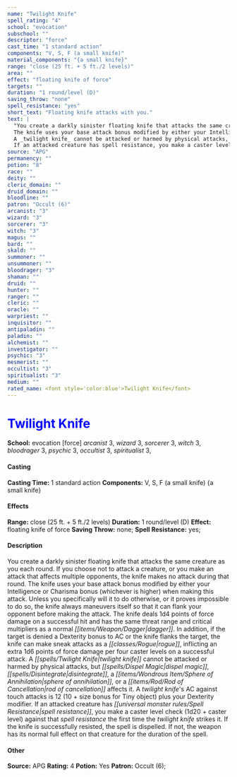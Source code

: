 ```yaml
---
name: "Twilight Knife"
spell_rating: "4"
school: "evocation"
subschool: ""
descriptor: "force"
cast_time: "1 standard action"
components: "V, S, F (a small knife)"
material_components: "{a small knife}"
range: "close (25 ft. + 5 ft./2 levels)"
area: ""
effect: "floating knife of force"
targets: ""
duration: "1 round/level (D)"
saving_throw: "none"
spell_resistance: "yes"
short_text: "Floating knife attacks with you."
text: |
  "You create a darkly sinister floating knife that attacks the same creature as you each round. If you choose not to attack a creature, or you make an attack that affects multiple opponents, the knife makes no attack during that round.
  The knife uses your base attack bonus modified by either your Intelligence or Charisma bonus (whichever is higher) when making this attack. Unless you specifically will it to do otherwise, or it proves impossible to do so, the knife always maneuvers itself so that it can flank your opponent before making the attack. The knife deals 1d4 points of force damage on a successful hit and has the same threat range and critical multipliers as a normal dagger. In addition, if the target is denied a Dexterity bonus to AC or the knife flanks the target, the knife can make sneak attacks as a rogue, inflicting an extra 1d6 points of force damage per four caster levels on a successful attack.
  A _twilight knife_ cannot be attacked or harmed by physical attacks, but _dispel magic_, _disintegrate_, _a sphere of annihilation_, or a _rod of cancellation_ affects it. A _twilight knife_'s AC against touch attacks is 12 (10 + size bonus for Tiny object) plus your Dexterity modifier.
  If an attacked creature has spell resistance, you make a caster level check (1d20 + caster level) against that spell resistance the first time the _twilight knife_ strikes it. If the knife is successfully resisted, the spell is dispelled. If not, the weapon has its normal full effect on that creature for the duration of the spell."
source: "APG"
permanency: ""
potion: "8"
race: ""
deity: ""
cleric_domain: ""
druid_domain: ""
bloodline: ""
patron: "Occult (6)"
arcanist: "3"
wizard: "3"
sorcerer: "3"
witch: "3"
magus: ""
bard: ""
skald: ""
summoner: ""
unsummoner: ""
bloodrager: "3"
shaman: ""
druid: ""
hunter: ""
ranger: ""
cleric: ""
oracle: ""
warpriest: ""
inquisitor: ""
antipaladin: ""
paladin: ""
alchemist: ""
investigator: ""
psychic: "3"
mesmerist: ""
occultist: "3"
spiritualist: "3"
medium: ""
rated_name: <font style='color:blue'>Twilight Knife</font>
---
```


# <font style='color:blue'>Twilight Knife</font> 
**School:** evocation [force] 
_arcanist_ 3, _wizard_ 3, _sorcerer_ 3, _witch_ 3, _bloodrager_ 3, _psychic_ 3, _occultist_ 3, _spiritualist_ 3, 
#### Casting
**Casting Time:** 1 standard action
 **Components:** V, S, F (a small knife) {a small knife}
 #### Effects
**Range:** close (25 ft. + 5 ft./2 levels)
**Duration:** 1 round/level (D)
**Effect:** floating knife of force
**Saving Throw:** none; **Spell Resistance:** yes; 
 #### Description
You create a darkly sinister floating knife that attacks the same creature as you each round. If you choose not to attack a creature, or you make an attack that affects multiple opponents, the knife makes no attack during that round.
  The knife uses your base attack bonus modified by either your Intelligence or Charisma bonus (whichever is higher) when making this attack. Unless you specifically will it to do otherwise, or it proves impossible to do so, the knife always maneuvers itself so that it can flank your opponent before making the attack. The knife deals 1d4 points of force damage on a successful hit and has the same threat range and critical multipliers as a normal _[[items/Weapon/Dagger|dagger]]_. In addition, if the target is denied a Dexterity bonus to AC or the knife flanks the target, the knife can make sneak attacks as a _[[classes/Rogue|rogue]]_, inflicting an extra 1d6 points of force damage per four caster levels on a successful attack.
  A _[[spells/Twilight Knife|twilight knife]]_ cannot be attacked or harmed by physical attacks, but _[[spells/Dispel Magic|dispel magic]]_, _[[spells/Disintegrate|disintegrate]]_, a _[[items/Wondrous Item/Sphere of Annihilation|sphere of annihilation]]_, or a _[[items/Rod/Rod of Cancellation|rod of cancellation]]_ affects it. A _twilight knife_'s AC against touch attacks is 12 (10 + size bonus for Tiny object) plus your Dexterity modifier.
  If an attacked creature has _[[universal monster rules/Spell Resistance|spell resistance]]_, you make a caster level check (1d20 + caster level) against that _spell resistance_ the first time the _twilight knife_ strikes it. If the knife is successfully resisted, the spell is dispelled. If not, the weapon has its normal full effect on that creature for the duration of the spell.

 #### Other
**Source:** APG
**Rating:** 4
**Potion:** Yes
**Patron:** Occult (6); 